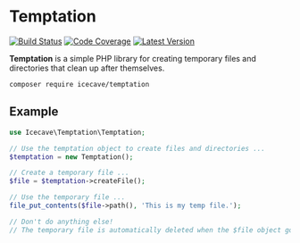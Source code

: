 # Temptation

[![Build Status](http://img.shields.io/travis/icecave/temptation/master.svg?style=flat-square)](https://travis-ci.org/icecave/temptation)
[![Code Coverage](https://img.shields.io/codecov/c/github/icecave/temptation/master.svg?style=flat-square)](https://codecov.io/github/icecave/temptation)
[![Latest Version](http://img.shields.io/packagist/v/icecave/temptation.svg?style=flat-square&label=semver)](https://semver.org)

**Temptation** is a simple PHP library for creating temporary files and
directories that clean up after themselves.

    composer require icecave/temptation

## Example

```php
use Icecave\Temptation\Temptation;

// Use the temptation object to create files and directories ...
$temptation = new Temptation();

// Create a temporary file ...
$file = $temptation->createFile();

// Use the temporary file ...
file_put_contents($file->path(), 'This is my temp file.');

// Don't do anything else!
// The temporary file is automatically deleted when the $file object goes out of scope.
```
